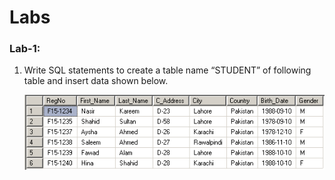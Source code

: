 # Labs
### Lab-1:
1. Write SQL statements to create a table name “STUDENT” of following table and insert data shown below.
   
      ![img.png](../resources/img.png)
